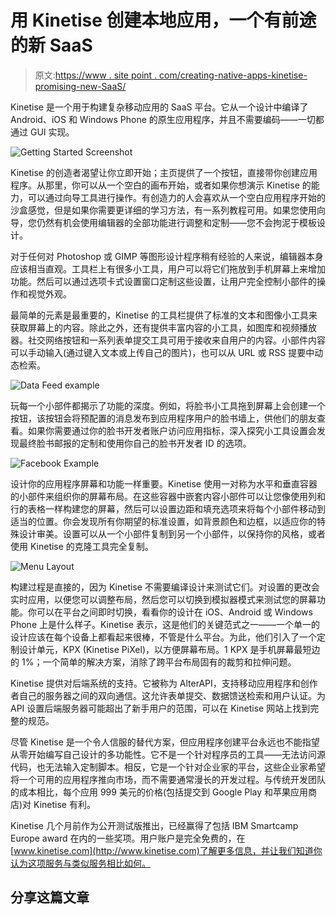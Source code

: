 # 用 Kinetise 创建本地应用，一个有前途的新 SaaS

> 原文:[https://www . site point . com/creating-native-apps-kinetise-promising-new-SaaS/](https://www.sitepoint.com/creating-native-apps-kinetise-promising-new-saas/)

Kinetise 是一个用于构建复杂移动应用的 SaaS 平台。它从一个设计中编译了 Android、iOS 和 Windows Phone 的原生应用程序，并且不需要编码——一切都通过 GUI 实现。

![Getting Started Screenshot](../Images/787ab598d45addff664c418d199394af.png)

Kinetise 的创造者渴望让你立即开始；主页提供了一个按钮，直接带你创建应用程序。从那里，你可以从一个空白的画布开始，或者如果你想演示 Kinetise 的能力，可以通过向导工具进行操作。有创造力的人会喜欢从一个空白应用程序开始的沙盒感觉，但是如果你需要更详细的学习方法，有一系列教程可用。如果您使用向导，您仍然有机会使用编辑器的全部功能进行调整和定制——您不会拘泥于模板设计。

对于任何对 Photoshop 或 GIMP 等图形设计程序稍有经验的人来说，编辑器本身应该相当直观。工具栏上有很多小工具，用户可以将它们拖放到手机屏幕上来增加功能。然后可以通过选项卡式设置窗口定制这些设置，让用户完全控制小部件的操作和视觉外观。

最简单的元素是最重要的，Kinetise 的工具栏提供了标准的文本和图像小工具来获取屏幕上的内容。除此之外，还有提供丰富内容的小工具，如图库和视频播放器。社交网络按钮和一系列表单提交工具可用于接收来自用户的内容。小部件内容可以手动输入(通过键入文本或上传自己的图片)，也可以从 URL 或 RSS 提要中动态检索。

![Data Feed example](../Images/d9a6a6935b2dd2a46db17ece0e20bcbc.png)

玩每一个小部件都揭示了功能的深度。例如，将脸书小工具拖到屏幕上会创建一个按钮，该按钮会将预配置的消息发布到应用程序用户的脸书墙上，供他们的朋友查看。如果你需要通过你的脸书开发者账户访问应用指标，深入探究小工具设置会发现最终脸书邮报的定制和使用你自己的脸书开发者 ID 的选项。

![Facebook Example](../Images/466c0000f7f19c63c3c26cca2e6ede34.png)

设计你的应用程序屏幕和功能一样重要。Kinetise 使用一对称为水平和垂直容器的小部件来组织你的屏幕布局。在这些容器中嵌套内容小部件可以让您像使用列和行的表格一样构建您的屏幕，然后可以设置边距和填充选项来将每个小部件移动到适当的位置。你会发现所有你期望的标准设置，如背景颜色和边框，以适应你的特殊设计审美。设置可以从一个小部件复制到另一个小部件，以保持你的风格，或者使用 Kinetise 的克隆工具完全复制。

![Menu Layout](../Images/41b739afac9f98f080f8c47714aef643.png)

构建过程是直接的，因为 Kinetise 不需要编译设计来测试它们。对设置的更改会实时应用，以便您可以调整布局，然后您可以切换到模拟器模式来测试您的屏幕功能。你可以在平台之间即时切换，看看你的设计在 iOS、Android 或 Windows Phone 上是什么样子。Kinetise 表示，这是他们的关键范式之一——一个单一的设计应该在每个设备上都看起来很棒，不管是什么平台。为此，他们引入了一个定制设计单元，KPX (Kinetise PiXel)，以方便屏幕布局。1 KPX 是手机屏幕最短边的 1%；一个简单的解决方案，消除了跨平台布局固有的裁剪和拉伸问题。

Kinetise 提供对后端系统的支持。它被称为 AlterAPI，支持移动应用程序和创作者自己的服务器之间的双向通信。这允许表单提交、数据馈送检索和用户认证。为 API 设置后端服务器可能超出了新手用户的范围，可以在 Kinetise 网站上找到完整的规范。

尽管 Kinetise 是一个令人信服的替代方案，但应用程序创建平台永远也不能指望从零开始编写自己设计的多功能性。它不是一个针对程序员的工具——无法访问源代码，也无法输入定制脚本。相反，它是一个针对企业家的平台，这些企业家希望将一个可用的应用程序推向市场，而不需要通常漫长的开发过程。与传统开发团队的成本相比，每个应用 999 美元的价格(包括提交到 Google Play 和苹果应用商店)对 Kinetise 有利。

Kinetise 几个月前作为公开测试版推出，已经赢得了包括 IBM Smartcamp Europe award 在内的一些奖项。用户账户是完全免费的，在[www.kinetise.com](http://www.kinetise.com)了解更多信息，并让我们知道你认为这项服务与类似服务相比如何。

## 分享这篇文章